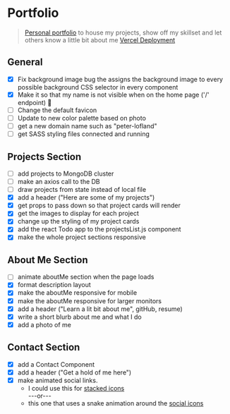 # Portfolio

> [Personal portfolio](https://personal-portfolio-cyan.vercel.app/) to house my projects, show off my skillset and let others know a little bit about me
> [Vercel Deployment](https://vercel.com/plofland/personal-portfolio/FNbipnayPjjjJtN5rCfKmqX6SE6C)
## General

- [x] Fix background image bug the assigns the background image to every possible background CSS selector in every component
- [x] Make it so that my name is not visible when on the home page ('/' endpoint) 👻
- [ ] Change the default favicon
- [ ] Update to new color palette based on photo
- [ ] get a new domain name such as "peter-lofland"
- [ ] get SASS styling files connected and running
## Projects Section
- [ ] add projects to MongoDB cluster
- [ ] make an axios call to the DB
- [ ] draw projects from state instead of local file
- [x] add a header ("Here are some of my projects")
- [x] get props to pass down so that project cards will render
- [x] get the images to display for each project
- [x] change up the styling of my project cards
- [x] add the react Todo app to the projectsList.js component
- [x] make the whole project sections responsive

## About Me Section
- [ ] animate aboutMe section when the page loads
- [x] format description layout
- [x] make the aboutMe responsive for mobile
- [x] make the aboutMe responsive for larger monitors
- [x] add a header ("Learn a lit bit about me", gitHub, resume)
- [x] write a short blurb about me and what I do
- [x] add a photo of me

## Contact Section

- [x] add a Contact Component
- [x] add a header ("Get a hold of me here")
- [x] make animated social links.
  - I could use this for [stacked icons](https://www.youtube.com/watch?v=AEb_NhCHo9E&list=PL2B-ghQCJHsq1oqe0AJ9QX4tuIl1OPSZx)
    <br/>
    ---or---
    <br/>
  - this one that uses a snake animation around the [social icons](https://youtu.be/KYOYVZcZYAI?list=PL2B-ghQCJHsq1oqe0AJ9QX4tuIl1OPSZx&t=143)
